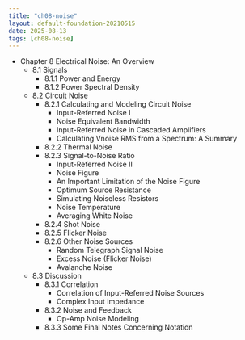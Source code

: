 ```yaml
---
title: "ch08-noise"
layout: default-foundation-20210515
date: 2025-08-13
tags: [ch08-noise]
---
```


- Chapter 8 Electrical Noise: An Overview  
  - 8.1 Signals  
    - 8.1.1 Power and Energy  
    - 8.1.2 Power Spectral Density  
  - 8.2 Circuit Noise  
    - 8.2.1 Calculating and Modeling Circuit Noise  
      - Input-Referred Noise I  
      - Noise Equivalent Bandwidth  
      - Input-Referred Noise in Cascaded Amplifiers  
      - Calculating Vnoise RMS from a Spectrum: A Summary  
    - 8.2.2 Thermal Noise  
    - 8.2.3 Signal-to-Noise Ratio  
      - Input-Referred Noise II  
      - Noise Figure  
      - An Important Limitation of the Noise Figure  
      - Optimum Source Resistance  
      - Simulating Noiseless Resistors  
      - Noise Temperature  
      - Averaging White Noise  
    - 8.2.4 Shot Noise  
    - 8.2.5 Flicker Noise  
    - 8.2.6 Other Noise Sources  
      - Random Telegraph Signal Noise  
      - Excess Noise (Flicker Noise)  
      - Avalanche Noise  
  - 8.3 Discussion  
    - 8.3.1 Correlation  
      - Correlation of Input-Referred Noise Sources  
      - Complex Input Impedance  
    - 8.3.2 Noise and Feedback  
      - Op-Amp Noise Modeling  
    - 8.3.3 Some Final Notes Concerning Notation
